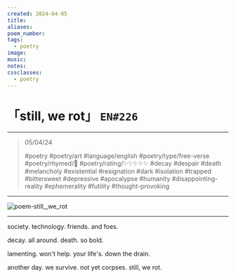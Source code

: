 ```yaml
---
created: 2024-04-05
title:
aliases:
poem_number:
tags:
  - poetry
image:
music:
notes:
cssclasses:
  - poetry
---
```

# 「still, we rot」 `EN#226`

---

> 05/04/24
> 
> #poetry 
> #poetry/art 
> #language/english 
> #poetry/type/free-verse 
> #poetry/rhymed/🔴 
> #poetry/rating/✨✨✨✨✨ 
> #decay #despair #death #melancholy #existential #resignation #dark #isolation #trapped #bittersweet #depressive #apocalypse #humanity #disappointing-reality #ephemerality #futility #thought-provoking 

---

![poem-still,_we_rot](../!art/poem-still,_we_rot.jpg)


---

society.
technology.
friends.
and foes.

decay.
all around.
death.
so bold.

lamenting.
won't help.
your life's.
down the drain.

another day.
we survive.
not yet corpses.
still, we rot.